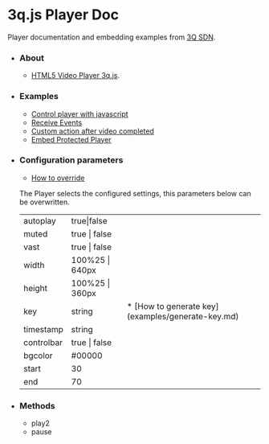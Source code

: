 # 3q.js Player Doc

Player documentation and embedding examples from [3Q SDN](https://www.3qsdn.com).

* ### About
    * [HTML5 Video Player 3q.js](https://www.3qsdn.com/en/adaptive_html5_video_player).

* ### Examples
    * [Control player with javascript](examples/javascript-control-player.md)
    * [Receive Events](examples/receive-events.md)
    * [Custom action after video completed](examples/action-after-video-completed.md)
    * [Embed Protected Player](examples/generate-key.md)

* ### Configuration parameters
    * [How to override](examples/player-configuration.md)

    The Player selects the configured settings, this parameters below can be overwritten.

    <table width="100%">
    <tr>
        <td>autoplay</td>
        <td>true|false</td>
        <td></td>
    </tr>
    <tr>
        <td>muted</td>
        <td>true | false</td>
        <td></td>
    </tr>
    <tr>
        <td>vast</td>
        <td>true | false</td>
        <td></td>
    </tr>
    <tr>
        <td>width</td>
        <td>100%25 | 640px</td>
        <td></td>
    </tr>
     <tr>
        <td>height</td>
        <td>100%25 | 360px</td>
        <td></td>
    </tr>
    <tr>
        <td>key</td>
        <td>string</td>
        <td>* [How to generate key](examples/generate-key.md)</td>
    </tr>
    <tr>
        <td>timestamp</td>
        <td>string</td>
        <td></td>
    </tr>
    <tr>
        <td>controlbar</td>
        <td>true | false</td>
        <td></td>
    </tr>
    <tr>
        <td>bgcolor</td>
        <td>#00000</td>
        <td></td>
    </tr>
    <tr>
        <td>start</td>
        <td>30</td>
        <td></td>
    </tr>
    <tr>
        <td>end</td>
        <td>70</td>
        <td></td>
    </tr>
    </table>

* ### Methods
    * play2
    * pause
